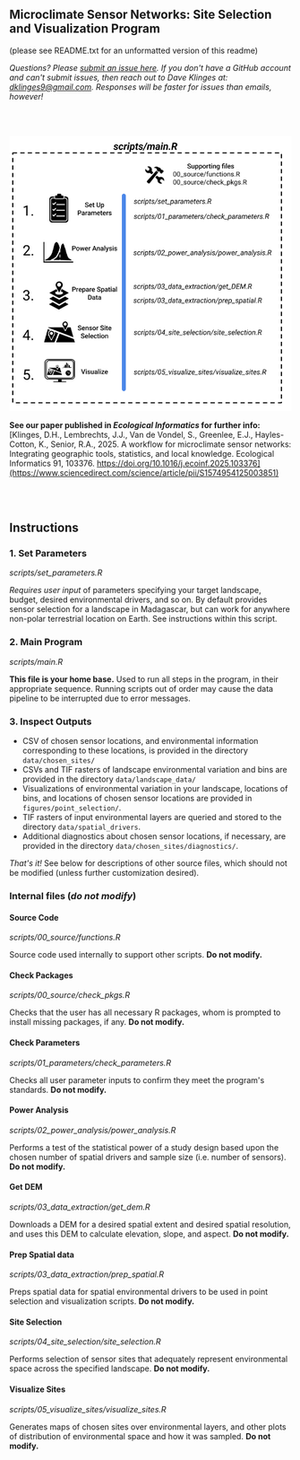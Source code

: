 ## Microclimate Sensor Networks: Site Selection and Visualization Program
(please see README.txt for an unformatted version of this readme)

_Questions? Please [submit an issue here](https://github.com/dklinges9/Microclimate-Sensor-Networks/issues). If you don't have a GitHub account and can't submit issues, then reach out to Dave Klinges at: dklinges9@gmail.com. Responses will be faster for issues than emails, however!_ 

<br>
<br>

![](img/Picture1.png)


**See our paper published in _Ecological Informatics_ for further info:**  
[Klinges, D.H., Lembrechts, J.J., Van de Vondel, S., Greenlee, E.J., Hayles-Cotton, K., Senior, R.A., 2025. A workflow for microclimate sensor networks: Integrating geographic tools, statistics, and local knowledge. Ecological Informatics 91, 103376. https://doi.org/10.1016/j.ecoinf.2025.103376](https://www.sciencedirect.com/science/article/pii/S1574954125003851)

<br>
<br>

## Instructions

### **1. Set Parameters**
_scripts/set_parameters.R_  

*Requires user input* of parameters specifying your target landscape, budget, desired environmental drivers, and so on. By default provides sensor selection for a landscape in Madagascar, but can work for anywhere non-polar terrestrial location on Earth. See instructions within this script.  

### **2. Main Program**
_scripts/main.R_  

**This file is your home base.** Used to run all steps in the program, in their appropriate sequence. Running scripts out of order may cause the data pipeline to be interrupted due to error messages.

### **3. Inspect Outputs**

- CSV of chosen sensor locations, and environmental information corresponding to these locations, is provided in the directory `data/chosen_sites/`  
- CSVs and TIF rasters of landscape environmental variation and bins are provided in the directory `data/landscape_data/`  
- Visualizations of environmental variation in your landscape, locations of bins, and locations of chosen sensor locations are provided in `figures/point_selection/`.  
- TIF rasters of input environmental layers are queried and stored to the directory `data/spatial_drivers`.  
- Additional diagnostics about chosen sensor locations, if necessary, are provided in the directory `data/chosen_sites/diagnostics/`.  
   
_That's it!_ See below for descriptions of other source files, which should not be modified (unless further customization desired).  


### Internal files (_do not modify_)  

#### **Source Code**
_scripts/00_source/functions.R_  

Source code used internally to support other scripts. **Do not modify.**

#### **Check Packages**
_scripts/00_source/check_pkgs.R_  

Checks that the user has all necessary R packages, whom is prompted to install missing 
packages, if any. **Do not modify.**

#### **Check Parameters**
_scripts/01_parameters/check_parameters.R_

Checks all user parameter inputs to confirm they meet the program's standards. **Do not modify.**   

#### **Power Analysis**
_scripts/02_power_analysis/power_analysis.R_  

Performs a test of the statistical power of a study design based upon the chosen number of spatial drivers and sample size (i.e. number of sensors). **Do not modify.**  

#### **Get DEM**
_scripts/03_data_extraction/get_dem.R_  

Downloads a DEM for a desired spatial extent and desired spatial resolution, and uses this DEM to calculate elevation, slope, and aspect. **Do not modify.**   

#### **Prep Spatial data**
_scripts/03_data_extraction/prep_spatial.R_  

Preps spatial data for spatial environmental drivers to be used in point selection and visualization scripts. **Do not modify.**  

#### **Site Selection**
_scripts/04_site_selection/site_selection.R_  

Performs selection of sensor sites that adequately represent environmental space across the specified landscape. **Do not modify.**  

#### **Visualize Sites**
_scripts/05_visualize_sites/visualize_sites.R_

Generates maps of chosen sites over environmental layers, and other plots of distribution of environmental space and how it was sampled. **Do not modify.**  

